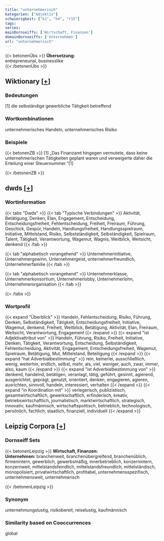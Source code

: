 ```yaml
---
title: "unternehmerisch"
kategorien: ["Adjektiv"]
schwierigkeit: ["k1", "h4", "r15"]
tags:
series:
mainDornseiffs: ['Wirtschaft, Finanzen']
domainDornseiffs: ['Unternehmen']
url: "unternehmerisch"
---
```


{{< betonenÜbs >}}
**Übersetzung:**  
entrepreneurial, businesslike  
{{< /betonenÜbs >}}

## Wiktionary [[+](https://de.wiktionary.org/wiki/unternehmerisch)]

### Bedeutungen
[1] die selbständige gewerbliche Tätigkeit betreffend  

### Wortkombinationen
unternehmerisches Handeln, unternehmerisches Risiko  

### Beispiele
{{< betonenZB >}}
[1] „Das Finanzamt hingegen vermutete, dass keine unternehmerischen Tätigkeiten geplant waren und verweigerte daher die Erteilung einer Steuernummer.“[1]  

{{< /betonenZB >}}


## dwds [[+](https://www.dwds.de/wb/unternehmerisch)]

### Wortinformation
{{< tabs "Dwds" >}}
{{< tab "Typische Verbindungen" >}}
Aktivität, Betätigung, Denken, Elan, Engagement, Entscheidung, Entscheidungsfreiheit, Fehlentscheidung, Freiheit, Freiraum, Führung, Geschick, Gespür, Handeln, Handlungsfreiheit, Handlungsspielraum, Initiative, Mittelstand, Risiko, Selbstständigkeit, Selbständigkeit, Spielraum, Talent, Tätigkeit, Verantwortung, Wagemut, Wagnis, Weitblick, Weitsicht, denkend
{{< /tab >}}

{{< tab "alphabetisch vorangehend" >}}
Unternehmerinitiative, Unternehmergewinn, Unternehmergeist, unternehmerfreundlich, Unternehmerfamilie
{{< /tab >}}

{{< tab "alphabetisch vorangehend" >}}
Unternehmerklasse, Unternehmerkonsortium, Unternehmerlobby, Unternehmerlohn, Unternehmerorganisation
{{< /tab >}}

{{< /tabs >}}

### Wortprofil
{{< expand "Überblick" >}} Handeln, Fehlentscheidung, Risiko, Führung, Denken, Selbständigkeit, Tätigkeit, Entscheidungsfreiheit, Initiative, Wagemut, denkend, Freiheit, Weitblick, Betätigung, Aktivität, Elan, Freiraum, Weitsicht, Verantwortung, Engagement {{< /expand >}}
{{< expand "ist Adjektivattribut von" >}} Handeln, Führung, Risiko, Freiheit, Initiative, Denken, Tätigkeit, Verantwortung, Entscheidung, Selbständigkeit, Fehlentscheidung, Aktivität, Engagement, Entscheidungsfreiheit, Wagemut, Spielraum, Betätigung, Mut, Mittelstand, Beteiligung {{< /expand >}}
{{< expand "hat Adverbialbestimmung" >}} rein, keinerlei, ausschließlich, wenig, weiterhin, endlich, selbst, mehr, als, viel, weniger, auch, zwar, immer, also, kaum {{< /expand >}}
{{< expand "ist Adverbialbestimmung von" >}} denkend, handelnd, betätigen, veranlagt, tätig, geführt, gesinnt, agierend, ausgerichtet, geprägt, genutzt, orientiert, denken, engagieren, agieren, ausrichten, sinnvoll, handeln, interessiert, verhalten {{< /expand >}}
{{< expand "in Koordination mit" >}} verlegerisch, publizistisch, gesamtwirtschaftlich, gewerkschaftlich, erfinderisch, kreativ, betriebswirtschaftlich, journalistisch, marktwirtschaftlich, strategisch, innovativ, kaufmännisch, wirtschaftspolitisch, betrieblich, technologisch, persönlich, fachlich, staatlich, finanziell, individuell {{< /expand >}}

## Leipzig Corpora [[+](https://corpora.uni-leipzig.de/en/res?word=unternehmerisch&corpusId=deu_newscrawl-public_2018)]

### Dornseiff Sets
{{< betonenLeipzig >}}
**Wirtschaft, Finanzen:**  
**Unternehmen:** branchenweit, branchenübergreifend, branchenüblich, firmenintern, gewerblich, gewerbsmäßig, innerbetrieblich, konzernintern, konzernweit, mittelstandsfeindlich, mittelstandsfreundlich, mittelständisch, monopolisiert, privatwirtschaftlich, profitabel, unternehmensspezifisch, unternehmensweit, unternehmerisch  

{{< /betonenLeipzig >}}

### Synonym
unternehmungslustig, risikobereit, reiselustig, kaufmännisch


### Similarity based on Cooccurrences
global

